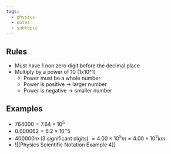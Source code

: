 ```yaml
---
tags:
  - physics
  - notes
  - subtopic
---
```


## Rules
- Must have 1 non zero digit before the decimal place
- Multiply by a power of 10 (1x10^1)
	- Power must be a whole number
	- Power is positive $\rightarrow$ larger number
	- Power is negative $\rightarrow$ smaller number


## Examples

- $764000 = 7.64 \times 10^5$
- $0.000062 = 6.2 \times 10^-5$
- $400000m$ (3 significant digits) $= 4.00 \times 10^5 m = 4.00 \times 10^2 km$
- ![[Physics Scientific Notation Example 4]]
